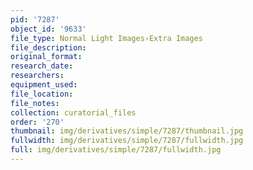 ```yaml
---
pid: '7287'
object_id: '9633'
file_type: Normal Light Images›Extra Images
file_description:
original_format:
research_date:
researchers:
equipment_used:
file_location:
file_notes:
collection: curatorial_files
order: '270'
thumbnail: img/derivatives/simple/7287/thumbnail.jpg
fullwidth: img/derivatives/simple/7287/fullwidth.jpg
full: img/derivatives/simple/7287/fullwidth.jpg
---
```

